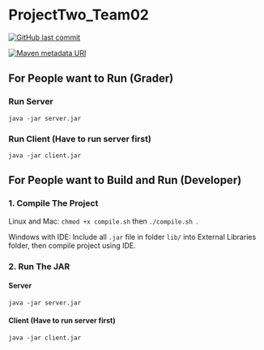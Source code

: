 
# ProjectTwo_Team02

[![GitHub last commit](https://img.shields.io/github/last-commit/google/skia.svg)](https://github.com/SER516/ProjectTwo_Team02/edit/master/README.md)

[![Maven metadata URI](https://img.shields.io/maven-metadata/v/http/central.maven.org/maven2/com/google/code/gson/gson/maven-metadata.xml.svg)](https://github.com/SER516/ProjectTwo_Team02/edit/master/README.md)

## For People want to Run (Grader)

### Run Server
`java -jar server.jar `
### Run Client (Have to run server first)
`java -jar client.jar` 


## For People want to Build and Run (Developer)

### 1. Compile The Project
Linux and Mac: `chmod +x compile.sh` then `./compile.sh `.

Windows with IDE: Include all `.jar` file in folder `lib/` into External Libraries folder, then compile project using IDE.

### 2. Run The JAR
#### Server
`java -jar server.jar `
#### Client (Have to run server first)
`java -jar client.jar` 
